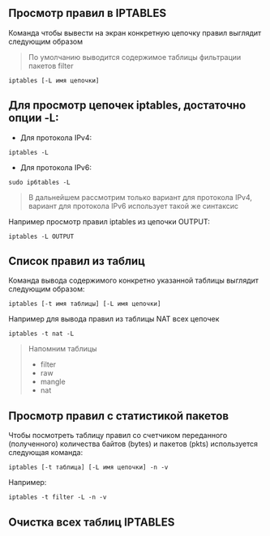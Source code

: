 Просмотр правил в IPTABLES
-----------------------------

Команда чтобы вывести на экран конкретную цепочку правил выглядит следующим образом
>По умолчанию выводится содержимое таблицы фильтрации пакетов filter
 ```console
iptables [-L имя цепочки]
 ```

 ## Для просмотр цепочек iptables, достаточно опции -L:
 * Для протокола IPv4:
 ```console
 iptables -L
 ```

 * Для протокола IPv6:
```console
sudo ip6tables -L
```

> В дальнейшем рассмотрим только вариант для протокола IPv4, вариант для протокола IPv6 использует такой же синтаксис

Например просмотр правил iptables из цепочки OUTPUT:
```console
iptables -L OUTPUT
```
## Список правил из таблиц

Команда вывода содержимого конкретно указанной таблицы выглядит следующим образом:

```console
iptables [-t имя таблицы] [-L имя цепочки]
```
Например для вывода правил из таблицы NAT всех цепочек

```console
iptables -t nat -L
```
> Напомним таблицы
>* filter 
>* raw 
>* mangle 
>* nat 

## Просмотр правил с статистикой пакетов

Чтобы посмотреть таблицу правил со счетчиком переданного (полученного) количества байтов (bytes) и пакетов (pkts) используется следующая команда:
```console
iptables [-t таблица] [-L имя цепочки] -n -v
```
Например:
```console
iptables -t filter -L -n -v
```
Очистка всех таблиц IPTABLES
-----------------------------
